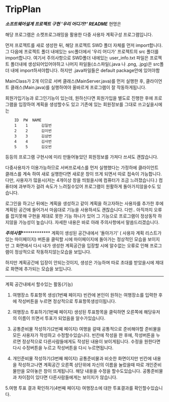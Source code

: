 # TripPlan
*****************************소프트웨어설계 프로젝트 구현 '우리 어디가?' README*****************************
	   		 				                                                                                        현명은

해당 프로그램은 소켓프로그래밍을 활용한 다중 사용자 계획구성 프로그램입니다.


먼저 프로젝트를 새로 생성한 뒤, 해당 프로젝트 SWD 폴더 자체를 먼저 import합니다.
그 다음에 프로젝트 폴더 내에있는 src폴더에서 '우리 어디가' 프로젝트의 src 폴더를 import합니다.
여기서 주의사항으로 SWD폴더 내에있는 user_info.txt 파일은 프로젝트 폴더내에 생성되어있어야하고
나머지 파일들(소스파일(.java 나 .png, .jpg)은 src폴더 내에 import하셔야합니다. 하지만 .java파일들은 default package안에 있어야함

 MainClass가 2개 이므로 서버 클래스(MainServer.java)를 먼저 실행한 후, 
클라이언트 클래스(Main.java)를 실행하여야 올바르게 프로그램이 잘 작동하게됩니다.

회원가입기능과 로그인기능이 있는데, 원하신다면 회원가입을 별도로 진행한 후에 
프로그램을 입장하여 계획을 생성할수도 있고 기존에 있는 회원정보를 그대로 쓰고싶을시에는

		ID 	PW 	NAME
		1  	 1    	김일번
		2  	 2    	김이번
		3 	 3    	김삼번
		4  	 4    	김사번
		5 	 5    	김오번

등등의 프로그램 구현시에 미리 만들어놓았던 회원정보를 가져다 쓰셔도 괜찮습니다.	

다중사용자가 이용가능하므로 서버프로세스를 먼저 실행했다는 가정하에 클라이언트 클래스를
계속 하여 새로 실행한다면 새로운 창이 뜨게 되면서 따로 접속이 가능합니다.
다만, 사용자가 많을시(저는 4개이상 창을 띄웠을시에 컴퓨터가 조금 느려졌습니다.) 컴퓨터에
과부하가 걸려 속도가 느려질수있어 프로그램이 원활하게 돌아가지않을수도 있습니다.

로그인을 하고난 뒤에는 계획을 생성하고 같이 계획을 하고자하는 사용자를 추가한 후에 
계획된 공간에 들어가서 마음대로 기능을 사용하셔도 괜찮습니다. 
다만.. 아직까지 오류를 잡지못해 구현을 제대로 못한 기능 하나가 있어 그 기능으로 프로그램이 
정상동작 하지않을 가능성이 높습니다. 자세한 내용은 바로 아래 주의사항에서 말씀드리겠습니다.

*************************************************************주의사항**************************************************************************
계획이 생성된 공간내에서 '돌아가기' ( 사용자 계획 리스트가 있는 마이페이지) 버튼을 클릭할 시에
마이페이지에 돌아가는 정상적인 모습을 보이지만 그 화면에서 다시 내가 생성한 계획공간을 입장할 시에
알수없는 오류로 인해 프로그램이 정상적으로 작동하지않는모습을 보입니다. 

하지만 계획공간에 입장이 안되는것이지, 생성은 가능하며 따로 초대를 받았을시에 제대로 화면에 추가되는 모습을 보입니다.
***************************************************************************************************************************************************

계획 공간내에서 할수있는 활동(기능)
1. 여행장소 투표항목 생성(1번째 페이지)
빈칸에 본인이 원하는 여행장소를 입력한 후에 작성버튼을 누르면 정상적으로 투표항목생성이됩니다.

2. 여행장소 투표하기(1번째 페이지)
생성된 투표항목을 클릭하면 오른쪽에 해당유저의 이름이 뜨면서 투표가 되었음을 알수가있습니다.

3. 공통준비물 작성하기(2번째 페이지)
여행을 갈때 공통적으로 준비해야할 준비물을 모든 사용자가 작성하고 수정할수있습니다.
빈칸에 작성을 한 후에, 작성버튼을 누르면 정상적으로 다른사람들에게도 작성된 내용이 보이게됩니다.
수정을 원한다면 다시 수정버튼을 누르고 작성버튼을 다시 누르면됩니다.

4. 개인준비물 작성하기(3번째 페이지)
공통준비물과 비슷한 화면이지만 빈칸에 내용을 작성하고나면 계획공간 오른쪽 상단위에 자신의 이름을 눌렀을때
따로 개인준비물만을 모아놓은 창이 뜨게됩니다. 해당 내용을 수정을 할수도있습니다. 
공통준비물과 차이점이 있다면 다른사람들에게는 보이지가 않습니다.

5.여행 투표 결과 확인하기(4번째 페이지)
여행장소에 대한 투표결과를 확인할수있습니다. 
